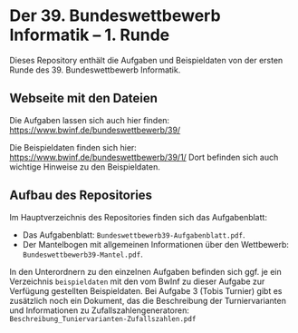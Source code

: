 Der 39. Bundeswettbewerb Informatik – 1. Runde
==============================================

Dieses Repository enthält die Aufgaben und Beispieldaten von der ersten
Runde des 39. Bundeswettbewerb Informatik.

Webseite mit den Dateien
------------------------

Die Aufgaben lassen sich auch hier finden:
https://www.bwinf.de/bundeswettbewerb/39/

Die Beispieldaten finden sich hier:
https://www.bwinf.de/bundeswettbewerb/39/1/
Dort befinden sich auch wichtige Hinweise zu den Beispieldaten.

Aufbau des Repositories
-----------------------

Im Hauptverzeichnis des Repositories finden sich das Aufgabenblatt:
  * Das Aufgabenblatt: `Bundeswettbewerb39-Aufgabenblatt.pdf`.
  * Der Mantelbogen mit allgemeinen Informationen über den Wettbewerb:
    `Bundeswettbewerb39-Mantel.pdf`.

In den Unterordnern zu den einzelnen Aufgaben befinden sich ggf. je
ein Verzeichnis `beispieldaten` mit den vom BwInf zu dieser Aufgabe zur
Verfügung gestellten Beispieldaten. Bei Aufgabe 3 (Tobis Turnier) gibt
es zusätzlich noch ein Dokument, das die Beschreibung der
Turniervarianten und Informationen zu Zufallszahlengeneratoren:
`Beschreibung_Tuniervarianten-Zufallszahlen.pdf`

